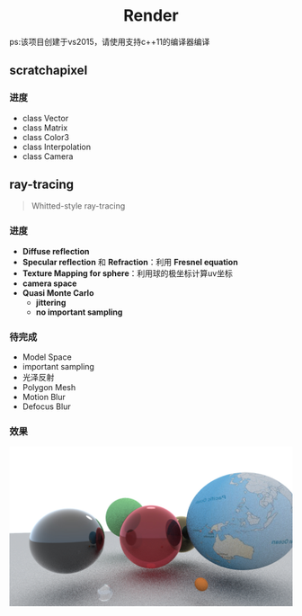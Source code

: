 <h1 align="center">Render</h1>

ps:该项目创建于vs2015，请使用支持c++11的编译器编译

## scratchapixel ##
### 进度 ###
- class Vector
- class Matrix
- class Color3
- class Interpolation
- class Camera

## ray-tracing ##
> Whitted-style ray-tracing
### 进度 ###
- **Diffuse reflection**
- **Specular reflection** 和 **Refraction**：利用 **Fresnel equation** 
- **Texture Mapping for sphere**：利用球的极坐标计算uv坐标
- **camera space**
- **Quasi Monte Carlo**
	- **jittering**
	- **no important sampling**
### 待完成 ###
- Model Space
- important sampling
- 光泽反射
- Polygon Mesh
- Motion Blur
- Defocus Blur

### 效果 ###
![](untitled.jpg)
